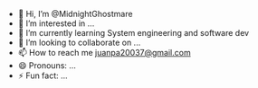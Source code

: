 - 👋 Hi, I’m @MidnightGhostmare
- 👀 I’m interested in ...
- 🌱 I’m currently learning System engineering and software dev
- 💞️ I’m looking to collaborate on ...
- 📫 How to reach me juanpa20037@gmail.com
- 😄 Pronouns: ...
- ⚡ Fun fact: ...

<!---
MidnightGhostmare/MidnightGhostmare is a ✨ special ✨ repository because its `README.md` (this file) appears on your GitHub profile.
You can click the Preview link to take a look at your changes.
--->

